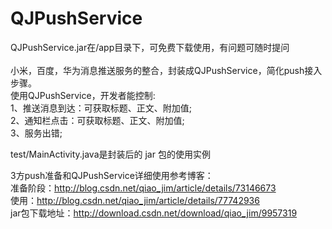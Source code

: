 # QJPushService
QJPushService.jar在/app目录下，可免费下载使用，有问题可随时提问<br><br>
小米，百度，华为消息推送服务的整合，封装成QJPushService，简化push接入步骤。<br>
使用QJPushService，开发者能控制:     
1、推送消息到达：可获取标题、正文、附加值;  
2、通知栏点击：可获取标题、正文、附加值;     
3、服务出错;  
  
test/MainActivity.java是封装后的 jar 包的使用实例

3方push准备和QJPushService详细使用参考博客：          
准备阶段：http://blog.csdn.net/qiao_jim/article/details/73146673       
使用：http://blog.csdn.net/qiao_jim/article/details/77742936        
jar包下载地址：http://download.csdn.net/download/qiao_jim/9957319   
